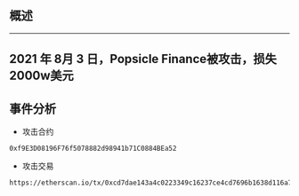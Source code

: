 ## 概述
---
2021 年 8月 3 日，Popsicle Finance被攻击，损失2000w美元
---
## 事件分析


* 攻击合约
```
0xf9E3D08196F76f5078882d98941b71C0884BEa52
```

* 攻击交易

```
https://etherscan.io/tx/0xcd7dae143a4c0223349c16237ce4cd7696b1638d116a72755231ede872ab70fc
```

